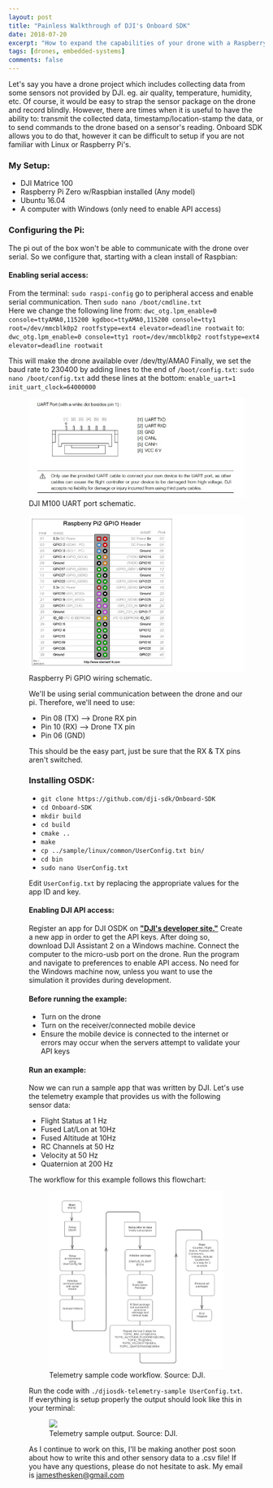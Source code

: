 ```yaml
---
layout: post
title: "Painless Walkthrough of DJI's Onboard SDK"
date: 2018-07-20
excerpt: "How to expand the capabilities of your drone with a Raspberry Pi."
tags: [drones, embedded-systems]
comments: false
---
```


Let's say you have a drone project which includes collecting data from some sensors not provided by DJI. eg. air quality, temperature, humidity, etc. Of course, it would be easy to strap the sensor package on the drone and record blindly. However, there are times when it is useful to have the ability to: transmit the collected data, timestamp/location-stamp the data, or to send commands to the drone based on a sensor's reading. Onboard SDK allows you to do that, however it can be difficult to setup if you are not familiar with Linux or Raspberry Pi's.

### My Setup:
- DJI Matrice 100 
- Raspberry Pi Zero w/Raspbian installed (Any model)
- Ubuntu 16.04
- A computer with Windows (only need to enable API access)

### Configuring the Pi:
The pi out of the box won't be able to communicate with the drone over serial. So we configure that, starting with a clean install of Raspbian:

#### Enabling serial access:
From the terminal:
`sudo raspi-config` go to peripheral access and enable serial communication.
Then `sudo nano /boot/cmdline.txt`	
Here we change the following line from: `dwc_otg.lpm_enable=0 console=ttyAMA0,115200 kgdboc=ttyAMA0,115200 console=tty1 root=/dev/mmcblk0p2 rootfstype=ext4 elevator=deadline rootwait`
to: `dwc_otg.lpm_enable=0 console=tty1 root=/dev/mmcblk0p2 rootfstype=ext4 elevator=deadline rootwait`

This will make the drone available over /dev/tty/AMA0 
Finally, we set the baud rate to 230400 by adding lines to the end of `/boot/config.txt`:
`sudo nano /boot/config.txt`
add these lines at the bottom: 
`enable_uart=1`
`init_uart_clock=64000000`

<figure>
	<a href="../assets/img/M100.jpg"><img src="../assets/img/M100.jpg"></a>
	<figcaption>DJI M100 UART port schematic.</figcaption>
</figure>

<figure>
	<a href="../assets/img/raspberry.png"><img src="../assets/img/raspberry.png"></a>
	<figcaption>Raspberry Pi GPIO wiring schematic.</figcaption>
	
We'll be using serial communication between the drone and our pi. Therefore, we'll need to use:
* Pin 08 (TX) --> Drone RX pin
* Pin 10 (RX) --> Drone TX pin
* Pin 06 (GND)

This should be the easy part, just be sure that the RX & TX pins aren't switched. 

### Installing OSDK:
* `git clone https://github.com/dji-sdk/Onboard-SDK`
* `cd Onboard-SDK`
* `mkdir build`
* `cd build`
* `cmake ..`
* `make`
* `cp ../sample/linux/common/UserConfig.txt bin/`
* `cd bin`
* `sudo nano UserConfig.txt`

Edit `UserConfig.txt` by replacing the appropriate values for the app ID and key.

#### Enabling DJI API access:
Register an app for DJI OSDK on <a href="https://developer.dji.com"><b>"DJI's developer site."</b></a> Create a new app in order to get the API keys. After doing so, download DJI Assistant 2 on a Windows machine. Connect the computer to the micro-usb port on the drone. Run the program and navigate to preferences to enable API access. No need for the Windows machine now, unless you want to use the simulation it provides during development.


#### Before running the example:
- Turn on the drone
- Turn on the receiver/connected mobile device
- Ensure the mobile device is connected to the internet or errors may occur when the servers attempt to validate your API keys

#### Run an example: 
Now we can run a sample app that was written by DJI. Let's use the telemetry example that provides us with the following sensor data:
* Flight Status at 1 Hz
* Fused Lat/Lon at 10Hz
* Fused Altitude at 10Hz
* RC Channels at 50 Hz
* Velocity at 50 Hz
* Quaternion at 200 Hz

The workflow for this example follows this flowchart:
<figure>
	<a href="telemetry.jpg"><img src="telemetry.jpg"></a>
	<figcaption>Telemetry sample code workflow. Source: DJI.</figcaption>
</figure>

Run the code with `./djiosdk-telemetry-sample UserConfig.txt`. If everything is setup properly the output should look like this in your terminal: 
<figure>
	<a href="telemetry_output.png"><img src="telemetry_output.png"></a>
	<figcaption>Telemetry sample output. Source: DJI.</figcaption>
</figure>

As I continue to work on this, I'll be making another post soon about how to write this and other sensory data to a .csv file! If you have any questions, please do not hesitate to ask. My email is jamesthesken@gmail.com


